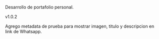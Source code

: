 Desarrollo de portafolio personal.

v1.0.2

Agrego metadata de prueba para mostrar imagen, titulo y descripcion en link de Whatsapp.
